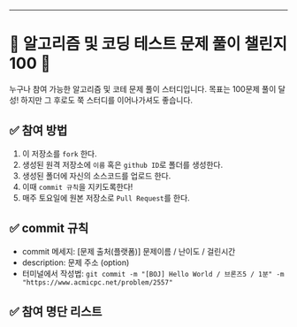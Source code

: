 ---
# 💯 알고리즘 및 코딩 테스트 문제 풀이 챌린지 100 📝
누구나 참여 가능한 알고리즘 및 코테 문제 풀이 스터디입니다.
목표는 100문제 풀이 달성! 하지만 그 후로도 쭉 스터디를 이어나가셔도 좋습니다.

## ✅ 참여 방법
1. 이 저장소를 `fork` 한다.
2. 생성된 원격 저장소에 `이름` 혹은 `github ID`로 폴더를 생성한다.
3. 생성된 폴더에 자신의 소스코드를 업로드 한다.
4. 이때 `commit 규칙`을 지키도록한다!
5. 매주 토요일에 원본 저장소로 `Pull Request`를 한다.

## ✅ commit 규칙
- commit 메세지: [문제 출처(플랫폼)] 문제이름 / 난이도 / 걸린시간 
- description: 문제 주소 (option)
- 터미널에서 작성법: ```git commit -m "[BOJ] Hello World / 브론즈5 / 1분" -m "https://www.acmicpc.net/problem/2557" ```

## ✅ 참여 명단 리스트
